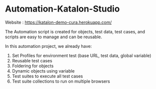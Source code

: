 # Automation-Katalon-Studio

Website : https://katalon-demo-cura.herokuapp.com/

The Automation script is created for objects, test data, test cases, and scripts are easy to manage and can be reusable.

In this automation project, we already have:
1. Set Profiles for environment test (base URL, test data, global variable)
2. Reusable test cases
3. Foldering for objects
4. Dynamic objects using variable
5. Test suites to execute all test cases
6. Test suite collections to run on multiple browsers
